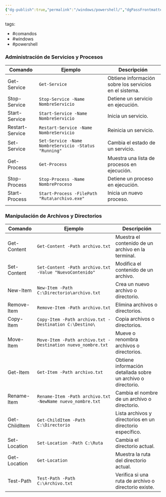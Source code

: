 ```yaml
---
{"dg-publish":true,"permalink":"/windows/powershell/","dgPassFrontmatter":true}
---
```




tags:
  - #comandos
  - #windows 
  - #powershell 


### Administración de Servicios y Procesos

| Comando | Ejemplo | Descripción |
| ---- | ---- | ---- |
| Get-Service | `Get-Service` | Obtiene información sobre los servicios en el sistema. |
| Stop-Service | `Stop-Service -Name NombreServicio` | Detiene un servicio en ejecución. |
| Start-Service | `Start-Service -Name NombreServicio` | Inicia un servicio. |
| Restart-Service | `Restart-Service -Name NombreServicio` | Reinicia un servicio. |
| Set-Service | `Set-Service -Name NombreServicio -Status "Running"` | Cambia el estado de un servicio. |
| Get-Process | `Get-Process` | Muestra una lista de procesos en ejecución. |
| Stop-Process | `Stop-Process -Name NombreProceso` | Detiene un proceso en ejecución. |
| Start-Process | `Start-Process -FilePath "Ruta\archivo.exe"` | Inicia un nuevo proceso. |
|  |  |  |

### Manipulación de Archivos y Directorios

| Comando           | Ejemplo                                         | Descripción                                      |
|-------------------|-------------------------------------------------|--------------------------------------------------|
| Get-Content       | `Get-Content -Path archivo.txt`                | Muestra el contenido de un archivo en la terminal. |
| Set-Content       | `Set-Content -Path archivo.txt -Value "NuevoContenido"` | Modifica el contenido de un archivo.   |
| New-Item          | `New-Item -Path C:\Directorio\archivo.txt`     | Crea un nuevo archivo o directorio.             |
| Remove-Item       | `Remove-Item -Path archivo.txt`                | Elimina archivos o directorios.                  |
| Copy-Item         | `Copy-Item -Path archivo.txt -Destination C:\Destino\` | Copia archivos o directorios.           |
| Move-Item         | `Move-Item -Path archivo.txt -Destination nuevo_nombre.txt` | Mueve o renombra archivos o directorios. |
| Get-Item          | `Get-Item -Path archivo.txt`                   | Obtiene información detallada sobre un archivo o directorio. |
| Rename-Item       | `Rename-Item -Path archivo.txt -NewName nuevo_nombre.txt` | Cambia el nombre de un archivo o directorio. |
| Get-ChildItem     | `Get-ChildItem -Path C:\Directorio`            | Lista archivos y directorios en un directorio específico. |
| Set-Location      | `Set-Location -Path C:\Ruta`                   | Cambia el directorio actual.                    |
| Get-Location      | `Get-Location`                                  | Muestra la ruta del directorio actual.           |
| Test-Path         | `Test-Path -Path C:\Archivo.txt`               | Verifica si una ruta de archivo o directorio existe. |

